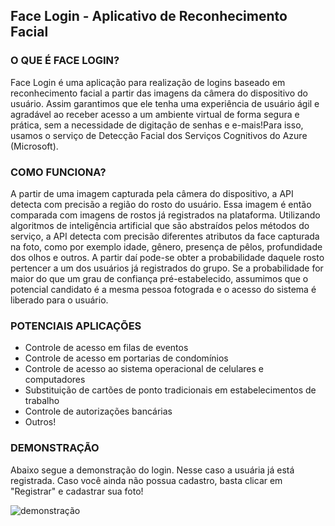 ## Face Login - Aplicativo de Reconhecimento Facial

### O QUE É FACE LOGIN?

Face Login é uma aplicação para realização de logins baseado em reconhecimento facial a partir das imagens da câmera do dispositivo do usuário. Assim garantimos que ele tenha uma experiência de usuário ágil e agradável ao receber acesso a um ambiente virtual de forma segura e prática, sem a necessidade de digitação de senhas e e-mais!Para isso, usamos o serviço de Detecção Facial dos Serviços Cognitivos do Azure (Microsoft).


### COMO FUNCIONA?
A partir de uma imagem capturada pela câmera do dispositivo, a API detecta com precisão a região do rosto do usuário. Essa imagem é então comparada com imagens de rostos já registrados na plataforma. Utilizando algoritmos de inteligência artificial que são abstraídos pelos métodos do serviço, a API detecta com precisão diferentes atributos da face capturada na foto, como por exemplo idade, gênero, presença de pêlos, profundidade dos olhos e outros. A partir daí pode-se obter a probabilidade daquele rosto pertencer a um dos usuários já registrados do grupo. Se a probabilidade for maior do que um grau de confiança pré-estabelecido, assumimos que o potencial candidato é a mesma pessoa fotograda e o acesso do sistema é liberado para o usuário. 


### POTENCIAIS APLICAÇÕES
* Controle de acesso em filas de eventos
* Controle de acesso em portarias de condomínios
* Controle de acesso ao sistema operacional de celulares e computadores
* Substituição de cartões de ponto tradicionais em estabelecimentos de trabalho
* Controle de autorizações bancárias
* Outros!


### DEMONSTRAÇÃO
Abaixo segue a demonstração do login. Nesse caso a usuária já está registrada. Caso você ainda não possua cadastro, basta clicar em "Registrar" e cadastrar sua foto!

![demonstração](src/assets/demo_mona.gif)
